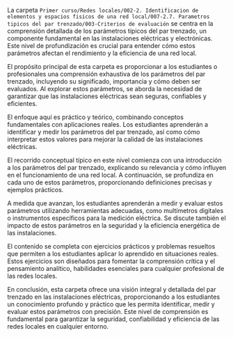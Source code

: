 La carpeta `Primer curso/Redes locales/002-2. Identificacion de elementos y espacios fisicos de una red local/007-2.7. Parametros tipicos del par trenzado/003-Criterios de evaluación` se centra en la comprensión detallada de los parámetros típicos del par trenzado, un componente fundamental en las instalaciones eléctricas y electrónicas. Este nivel de profundización es crucial para entender cómo estos parámetros afectan el rendimiento y la eficiencia de una red local.

El propósito principal de esta carpeta es proporcionar a los estudiantes o profesionales una comprensión exhaustiva de los parámetros del par trenzado, incluyendo su significado, importancia y cómo deben ser evaluados. Al explorar estos parámetros, se aborda la necesidad de garantizar que las instalaciones eléctricas sean seguras, confiables y eficientes.

El enfoque aquí es práctico y teórico, combinando conceptos fundamentales con aplicaciones reales. Los estudiantes aprenderán a identificar y medir los parámetros del par trenzado, así como cómo interpretar estos valores para mejorar la calidad de las instalaciones eléctricas.

El recorrido conceptual típico en este nivel comienza con una introducción a los parámetros del par trenzado, explicando su relevancia y cómo influyen en el funcionamiento de una red local. A continuación, se profundiza en cada uno de estos parámetros, proporcionando definiciones precisas y ejemplos prácticos.

A medida que avanzan, los estudiantes aprenderán a medir y evaluar estos parámetros utilizando herramientas adecuadas, como multímetros digitales o instrumentos específicos para la medición eléctrica. Se discute también el impacto de estos parámetros en la seguridad y la eficiencia energética de las instalaciones.

El contenido se completa con ejercicios prácticos y problemas resueltos que permiten a los estudiantes aplicar lo aprendido en situaciones reales. Estos ejercicios son diseñados para fomentar la comprensión crítica y el pensamiento analítico, habilidades esenciales para cualquier profesional de las redes locales.

En conclusión, esta carpeta ofrece una visión integral y detallada del par trenzado en las instalaciones eléctricas, proporcionando a los estudiantes un conocimiento profundo y práctico que les permita identificar, medir y evaluar estos parámetros con precisión. Este nivel de comprensión es fundamental para garantizar la seguridad, confiabilidad y eficiencia de las redes locales en cualquier entorno.

